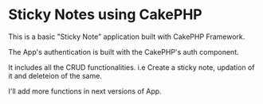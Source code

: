 Sticky Notes using CakePHP
=========================


This is a basic "Sticky Note" application built with CakePHP Framework.

The App's authentication is built with the CakePHP's auth component. 

It includes all the CRUD functionalities. i.e Create a sticky note, updation of it and deleteion of the same.

I'll add more functions in next versions of App.